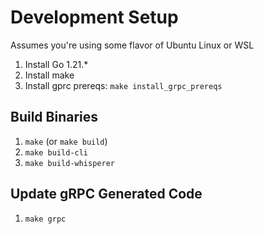 # Development Setup
Assumes you're using some flavor of Ubuntu Linux or WSL

1. Install Go 1.21.*
2. Install make
3. Install gprc prereqs: `make install_grpc_prereqs`

## Build Binaries
1. `make` (or `make build`)
2. `make build-cli`
3. `make build-whisperer`

## Update gRPC Generated Code
1. `make grpc`
